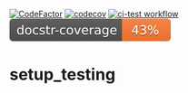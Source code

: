 [![CodeFactor](https://www.codefactor.io/repository/github/maksim-dzhigil/setup_testing/badge)](https://www.codefactor.io/repository/github/maksim-dzhigil/setup_testing)
[![codecov](https://codecov.io/gh/maksim-dzhigil/setup_testing/branch/main/graph/badge.svg)](https://codecov.io/gh/maksim-dzhigil/setup_testing)
[![ci-test workflow](https://github.com/maksim-dzhigil/setup_testing/actions/workflows/ci-tests.yml/badge.svg)](https://github.com/maksim-dzhigil/setup_testing/actions/workflows/ci-tests.yml)
[![docstr_coverage](https://github.com/maksim-dzhigil/setup_testing/blob/test/badge.svg)](https://github.com/maksim-dzhigil/setup_testing)
# setup_testing
